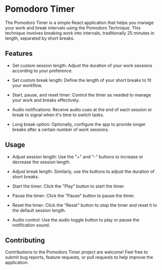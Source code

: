 # Pomodoro Timer 

The Pomodoro Timer is a simple React application that helps you manage your work and break intervals using the Pomodoro Technique. This technique involves breaking work into intervals, traditionally 25 minutes in length, separated by short breaks.

## Features

- Set custom session length: Adjust the duration of your work sessions according to your preference.

- Set custom break length: Define the length of your short breaks to fit your workflow.

- Start, pause, and reset timer: Control the timer as needed to manage your work and breaks effectively.

- Audio notifications: Receive audio cues at the end of each session or break to signal when it's time to switch tasks.

- Long break option: Optionally, configure the app to provide longer breaks after a certain number of work sessions.

## Usage

- Adjust session length: Use the "+" and "-" buttons to increase or decrease the session length.

- Adjust break length: Similarly, use the buttons to adjust the duration of short breaks.

- Start the timer: Click the "Play" button to start the timer.

- Pause the timer: Click the "Pause" button to pause the timer.

- Reset the timer: Click the "Reset" button to stop the timer and reset it to the default session length.

- Audio control: Use the audio toggle button to play or pause the notification sound.

## Contributing

Contributions to the Pomodoro Timer project are welcome! Feel free to submit bug reports, feature requests, or pull requests to help improve the application.